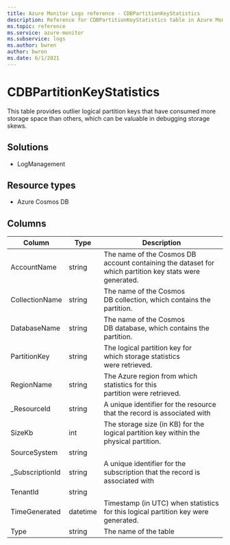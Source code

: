 ```yaml
---
title: Azure Monitor Logs reference - CDBPartitionKeyStatistics
description: Reference for CDBPartitionKeyStatistics table in Azure Monitor Logs.
ms.topic: reference
ms.service: azure-monitor
ms.subservice: logs
ms.author: bwren
author: bwren
ms.date: 6/1/2021
---
```


# CDBPartitionKeyStatistics

 This table provides outlier logical partition keys that have consumed more storage space than others, which can be valuable in debugging storage skews.

## Solutions

- LogManagement
## Resource types

- Azure Cosmos DB




## Columns

|Column|Type|Description|
|---|---|---|
|AccountName|string|The name of the Cosmos DB account containing the dataset for which partition key stats were generated.|
|CollectionName|string|The name of the Cosmos DB collection, which contains the partition.|
|DatabaseName|string|The name of the Cosmos DB database, which contains the partition.|
|PartitionKey|string|The logical partition key for which storage statistics were retrieved.|
|RegionName|string|The Azure region from which statistics for this partition were retrieved.|
|_ResourceId|string|A unique identifier for the resource that the record is associated with|
|SizeKb|int|The storage size (in KB) for the logical partition key within the physical partition.|
|SourceSystem|string||
|_SubscriptionId|string|A unique identifier for the subscription that the record is associated with|
|TenantId|string||
|TimeGenerated|datetime|Timestamp (in UTC) when statistics for this logical partition key were generated.|
|Type|string|The name of the table|
